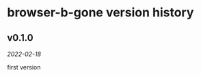 browser-b-gone version history
==============================


v0.1.0
------

_2022-02-18_

first version
